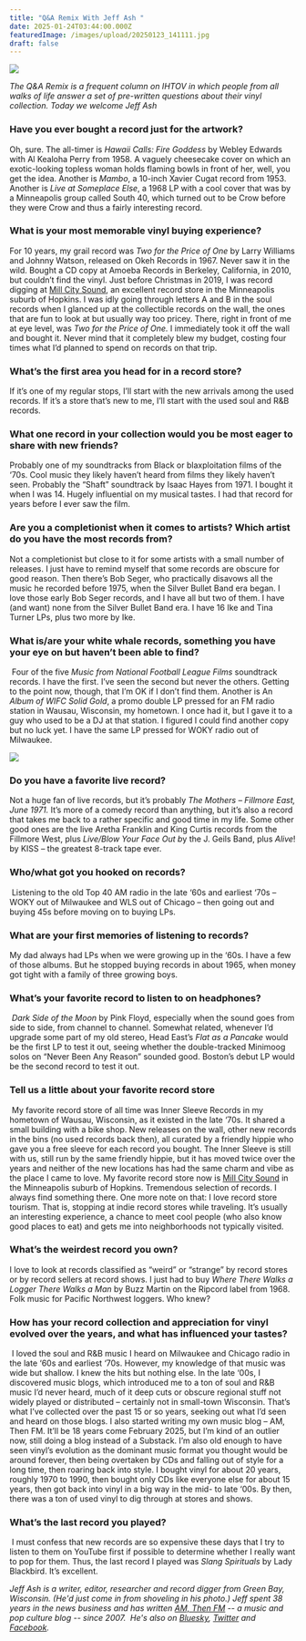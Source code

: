 ```yaml
---
title: "Q&A Remix With Jeff Ash "
date: 2025-01-24T03:44:00.000Z
featuredImage: /images/upload/20250123_141111.jpg
draft: false
---
```

![](/images/upload/20250123_141111.jpg)

*The Q&A Remix is a frequent column on IHTOV in which people from all walks of life answer a set of pre-written questions about their vinyl collection. Today we welcome Jeff Ash*

### Have you ever bought a record just for the artwork?

 Oh, sure. The all-timer is *Hawaii Calls: Fire Goddess* by Webley Edwards with Al Kealoha Perry from 1958. A vaguely cheesecake cover on which an exotic-looking topless woman holds flaming bowls in front of her, well, you get the idea. Another is *Mambo*, a 10-inch Xavier Cugat record from 1953. Another is *Live at Someplace Else*, a 1968 LP with a cool cover that was by a Minneapolis group called South 40, which turned out to be Crow before they were Crow and thus a fairly interesting record.

### What is your most memorable vinyl buying experience?

 For 10 years, my grail record was *Two for the Price of One* by Larry Williams and Johnny Watson, released on Okeh Records in 1967. Never saw it in the wild. Bought a CD copy at Amoeba Records in Berkeley, California, in 2010, but couldn’t find the vinyl. Just before Christmas in 2019, I was record digging at [Mill City Sound](https://www.millcitysound.com/), an excellent record store in the Minneapolis suburb of Hopkins. I was idly going through letters A and B in the soul records when I glanced up at the collectible records on the wall, the ones that are fun to look at but usually way too pricey. There, right in front of me at eye level, was *Two for the Price of One.* I immediately took it off the wall and bought it. Never mind that it completely blew my budget, costing four times what I’d planned to spend on records on that trip.

### What’s the first area you head for in a record store?

If it’s one of my regular stops, I’ll start with the new arrivals among the used records. If it’s a store that’s new to me, I’ll start with the used soul and R&B records.

### What one record in your collection would you be most eager to share with new friends?

 Probably one of my soundtracks from Black or blaxploitation films of the ‘70s. Cool music they likely haven’t heard from films they likely haven’t seen. Probably the “Shaft” soundtrack by Isaac Hayes from 1971. I bought it when I was 14. Hugely influential on my musical tastes. I had that record for years before I ever saw the film.

### Are you a completionist when it comes to artists? Which artist do you have the most records from?

 Not a completionist but close to it for some artists with a small number of releases. I just have to remind myself that some records are obscure for good reason. Then there’s Bob Seger, who practically disavows all the music he recorded before 1975, when the Silver Bullet Band era began. I love those early Bob Seger records, and I have all but two of them. I have (and want) none from the Silver Bullet Band era. I have 16 Ike and Tina Turner LPs, plus two more by Ike.

### What is/are your white whale records, something you have your eye on but haven’t been able to find? 

 Four of the five *Music from National Football League Films* soundtrack records. I have the first. I’ve seen the second but never the others. Getting to the point now, though, that I’m OK if I don’t find them. Another is An *Album of WIFC Solid Gold*, a promo double LP pressed for an FM radio station in Wausau, Wisconsin, my hometown. I once had it, but I gave it to a guy who used to be a DJ at that station. I figured I could find another copy but no luck yet. I have the same LP pressed for WOKY radio out of Milwaukee.

![](/images/upload/20250123_143627.jpg)

### Do you have a favorite live record? 

Not a huge fan of live records, but it’s probably *The Mothers – Fillmore East, June 1971.* It’s more of a comedy record than anything, but it’s also a record that takes me back to a rather specific and good time in my life. Some other good ones are the live Aretha Franklin and King Curtis records from the Fillmore West, plus *Live/Blow Your Face Out b*y the J. Geils Band, plus *Alive*! by KISS – the greatest 8-track tape ever.

### Who/what got you hooked on records? 

 Listening to the old Top 40 AM radio in the late ‘60s and earliest ‘70s – WOKY out of Milwaukee and WLS out of Chicago – then going out and buying 45s before moving on to buying LPs.

### What are your first memories of listening to records? 

My dad always had LPs when we were growing up in the ‘60s. I have a few of those albums. But he stopped buying records in about 1965, when money got tight with a family of three growing boys.

### What’s your favorite record to listen to on headphones? 

 *Dark Side of the Moon* by Pink Floyd, especially when the sound goes from side to side, from channel to channel. Somewhat related, whenever I’d upgrade some part of my old stereo, Head East’s *Flat as a Pancake* would be the first LP to test it out, seeing whether the double-tracked Minimoog solos on “Never Been Any Reason” sounded good. Boston’s debut LP would be the second record to test it out.

### Tell us a little about your favorite record store 

 My favorite record store of all time was Inner Sleeve Records in my hometown of Wausau, Wisconsin, as it existed in the late ‘70s. It shared a small building with a bike shop. New releases on the wall, other new records in the bins (no used records back then), all curated by a friendly hippie who gave you a free sleeve for each record you bought. The Inner Sleeve is still with us, still run by the same friendly hippie, but it has moved twice over the years and neither of the new locations has had the same charm and vibe as the place I came to love. My favorite record store now is [Mill City Sound](https://www.millcitysound.com/) in the Minneapolis suburb of Hopkins. Tremendous selection of records. I always find something there. One more note on that: I love record store tourism. That is, stopping at indie record stores while traveling. It’s usually an interesting experience, a chance to meet cool people (who also know good places to eat) and gets me into neighborhoods not typically visited.

### What’s the weirdest record you own? 

I love to look at records classified as “weird” or “strange” by record stores or by record sellers at record shows. I just had to buy *Where There Walks a Logger There Walks a Man* by Buzz Martin on the Ripcord label from 1968. Folk music for Pacific Northwest loggers. Who knew?

### How has your record collection and appreciation for vinyl evolved over the years, and what has influenced your tastes? 

 I loved the soul and R&B music I heard on Milwaukee and Chicago radio in the late ‘60s and earliest ‘70s. However, my knowledge of that music was wide but shallow. I knew the hits but nothing else. In the late ‘00s, I discovered music blogs, which introduced me to a ton of soul and R&B music I’d never heard, much of it deep cuts or obscure regional stuff not widely played or distributed – certainly not in small-town Wisconsin. That’s what I’ve collected over the past 15 or so years, seeking out what I’d seen and heard on those blogs. I also started writing my own music blog – AM, Then FM. It’ll be 18 years come February 2025, but I’m kind of an outlier now, still doing a blog instead of a Substack. I’m also old enough to have seen vinyl’s evolution as the dominant music format you thought would be around forever, then being overtaken by CDs and falling out of style for a long time, then roaring back into style. I bought vinyl for about 20 years, roughly 1970 to 1990, then bought only CDs like everyone else for about 15 years, then got back into vinyl in a big way in the mid- to late ‘00s. By then, there was a ton of used vinyl to dig through at stores and shows.

### What’s the last record you played?

 I must confess that new records are so expensive these days that I try to listen to them on YouTube first if possible to determine whether I really want to pop for them. Thus, the last record I played was *Slang Spirituals* by Lady Blackbird. It’s excellent.

*Jeff Ash is a writer, editor, researcher and record digger from Green Bay, Wisconsin. (He'd just come in from shoveling in his photo.) Jeff spent 38 years in the news business and has written [AM, Then FM](https://amthenfm.wordpress.com/) -- a music and pop culture blog -- since 2007.  He's also on [Bluesky](http://jeffash26.bsky.social/), [Twitter](https://x.com/jeffash26) and [Facebook](https://www.facebook.com/jeffash26).*
